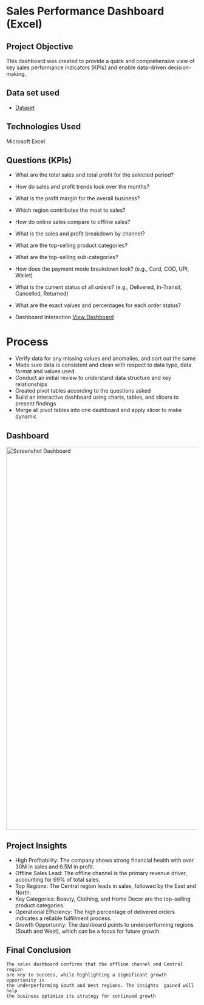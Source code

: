 # Sales Performance Dashboard (Excel)

## Project Objective
This dashboard was created to provide a quick and comprehensive view of key sales performance indicators (KPIs) and enable data-driven decision-making.

## Data set used
- <a href="https://github.com/Deepakverma476/Data--Analysis-Sales-Dashboard-/blob/main/Main%20Data.xlsx">Dataset</a>
## Technologies Used
 Microsoft Excel

## Questions (KPIs)
 - What are the total sales and total profit for the selected period? 
 - How do sales and profit trends look over the months?
 - What is the profit margin for the overall business? 
 - Which region contributes the most to sales?
 - How do online sales compare to offline sales?
 - What is the sales and profit breakdown by channel?
 - What are the top-selling product categories?
 - What are the top-selling sub-categories?
 - How does the payment mode breakdown look? (e.g., Card, COD, UPI, Wallet)
 - What is the current status of all orders? (e.g., Delivered, In-Transit, Cancelled,  Returned) 
 - What are the exact values and percentages for each order status?
   
- Dashboard Interaction <a href="https://github.com/Deepakverma476/Data--Analysis-Sales-Dashboard-/blob/main/Screenshot%20%5BDashboard%5D.png">View Dashboard</a>

# Process 
- Verify data for any missing values and anomalies, and sort out the same
- Made sure data is consistent and clean with respect to data type, data format and values used
- Conduct an initial review to understand data structure   and key relationships
- Created pivot tables according to the questions asked
- Build an interactive dashboard using charts, tables, and slicers to present findings
- Merge all pivot tables into one dashboard and apply slicer to make dynamic
## Dashboard
<img width="1894" height="1009" alt="Screenshot  Dashboard" src="https://github.com/user-attachments/assets/9834d6ef-23b7-4f23-a76a-b3c522691d0d" />

## Project Insights
 - High Profitability: The company shows strong financial health with over 30M in sales and 6.5M in profit.
 - Offline Sales Lead: The offline channel is the primary revenue driver, accounting for 69% of total sales.
 - Top Regions: The Central region leads in sales, followed by the East and North.
 - Key Categories: Beauty, Clothing, and Home Decor are the top-selling product categories.
 - Operational Efficiency: The high percentage of delivered orders indicates a reliable fulfillment process.
 - Growth Opportunity: The dashboard points to underperforming regions (South and West), which can be a focus for future growth.

 ##  Final Conclusion
    The sales dashboard confirms that the offline channel and Central region
    are key to success, while highlighting a significant growth opportunity in
    the underperforming South and West regions. The insights  gained will help 
    the business optimize its strategy for continued growth
